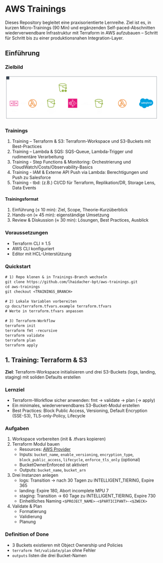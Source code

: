 # AWS Trainings

Dieses Repository begleitet eine praxisorientierte Lernreihe. Ziel ist es, in kurzen Micro-Trainings (90 Min) und
ergänzenden Self-paced-Abschnitten wiederverwendbare Infrastruktur mit Terraform in AWS aufzubauen – Schritt für Schritt
bis zu einer produktionsnahen Integration-Layer.

## Einführung

### Zielbild

![Zielbild: Integration Layer](docs/target-architecture.png)

### Trainings

1. Training – Terraform & S3: Terraform-Workspace und S3-Buckets mit Best-Practices
2. Training – Lambda & SQS: SQS-Queue, Lambda-Trigger und rudimentäre Verarbeitung
3. Training - Step Functions & Monitoring: Orchestrierung und CloudWatch/Costs/Observability-Basics
4. Training - IAM & Externe API Push via Lambda: Berechtigungen und Push zu Salesforce
5. Training - tbd: (z.B.) CI/CD für Terraform, Replikation/DR, Storage Lens, Data Events

#### Trainingsformat

1. Einführung (≤ 10 min): Ziel, Scope, Theorie-Kurzüberblick
2. Hands-on (≈ 45 min): eigenständige Umsetzung
3. Review & Diskussion (≈ 30 min): Lösungen, Best Practices, Ausblick

### Voraussetzungen

- Terraform CLI ≥ 1.5
- AWS CLI konfiguriert
- Editor mit HCL-Unterstützung

### Quickstart

```shell
# 1) Repo klonen & in Trainings-Branch wechseln
git clone https://github.com/lhaidacher-bpt/aws-trainings.git
cd aws-trainings
git checkout <TRAININGS_BRANCH>

# 2) Lokale Variablen vorbereiten
cp docs/terraform.tfvars.example terraform.tfvars 
# Werte in terraform.tfvars anpassen

# 3) Terraform-Workflow
terraform init
terraform fmt -recursive
terraform validate
terraform plan
terraform apply
```

## 1. Training: Terraform & S3

**Ziel**: Terraform-Workspace initialisieren und drei S3-Buckets (logs, landing, staging) mit soliden Defaults erstellen

### Lernziel

- Terraform-Workflow sicher anwenden: fmt → validate → plan (→ apply)
- Ein minimales, wiederverwendbares S3-Bucket-Modul erstellen
- Best Practices: Block Public Access, Versioning, Default Encryption (SSE-S3), TLS-only-Policy, Lifecycle

### Aufgaben

1. Workspace vorbereiten (init & .tfvars kopieren)
2. Terraform Modul bauen
    - Resources: [AWS Provider](https://registry.terraform.io/providers/hashicorp/aws/latest/docs)
    - Inputs: `bucket_name`, `enable_versioning`, `encryption_type`, `block_public_access`, `lifecycle`,
      `enforce_tls_only` (optional)
    - BucketOwnerEnforced ist aktiviert
    - Outputs: `bucket_name`, `bucket_arn`
3. Drei Instanzen anlegen
    - logs: Transition → nach 30 Tagen zu INTELLIGENT_TIERING, Expire 365
    - landing: Expire 180, Abort incomplete MPU 7
    - staging: Transition → 60 Tage zu INTELLIGENT_TIERING, Expire 730
    - Einheitliches Naming `<$PROJECT_NAME>-<$PARTICIPANT>-<$ZWECK>`
4. Validate & Plan
    - Formatierung
    - Validierung
    - Planung

### Definition of Done

- 3 Buckets existieren mit Object Ownership und Policies
- `terraform fmt/validate/plan` ohne Fehler
- `outputs` listen die drei Bucket-Namen
